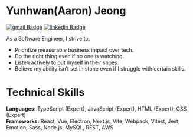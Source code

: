 # Yunhwan(Aaron) Jeong

[![gmail Badge](https://img.shields.io/badge/Gmail-D14836?style=flat-square&logo=gmail&logoColor=white&link=mailto:jimmy53120488@gmail.com)](mailto:jimmy53120488@gmail.com)
[![linkedin Badge](https://img.shields.io/badge/LinkedIn-0C66C3?style=flat-square&logo=linkedin&logoColor=EFF2EB)](https://www.linkedin.com/in/Yunhwan-jeong/)

As a Software Engineer, I strive to:
- Prioritize measurable business impact over tech.
- Do the right thing even if no one is watching.
- Listen actively to put myself in their shoes.
- Believe my ability isn’t set in stone even if I struggle with certain skills.

# Technical Skills
**Languages:** TypeScript (Expert), JavaScript (Expert), HTML (Expert), CSS (Expert) <br/>
**Frameworks:** React, Vue, Electron, Next.js, Vite, Webpack, Vitest, Jest, Emotion, Sass, Node.js, MySQL, REST, AWS
